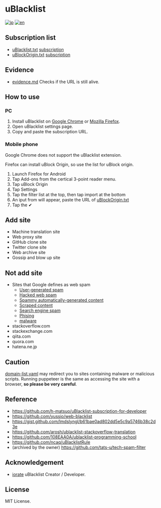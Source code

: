 # uBlacklist

[![jp](https://img.shields.io/badge/lang-jp-green.svg)](https://github.com/PRiMENON/uBlacklist/blob/master/README.md)
[![en](https://img.shields.io/badge/lang-en-red.svg)](https://github.com/PRiMENON/uBlacklist/blob/master/README.en-us.md)

## Subscription list

* [uBlacklist.txt](uBlacklist.txt) [subscription](https://raw.githubusercontent.com/primenon/uBlacklist/master/uBlacklist.txt)
* [uBlockOrigin.txt](uBlockOrigin.txt) [subscription](https://raw.githubusercontent.com/primenon/uBlacklist/master/uBlockOrigin.txt)

## Evidence

* [evidence.md](evidence.md) Checks if the URL is still alive.

## How to use

### PC

1. Install uBlacklist on [Google Chrome](https://chrome.google.com/webstore/detail/ublacklist/pncfbmialoiaghdehhbnbhkkgmjanfhe) or [Mozilla Firefox](https://addons.mozilla.org/en-US/firefox/addon/ublacklist/).
1. Open uBlacklist settings page.
1. Copy and paste the subscription URL.

### Mobile phone

Google Chrome does not support the uBlacklist extension.

Firefox can install uBlock Origin, so use the list for uBlock origin.

1. Launch Firefox for Android
1. Tap Add-ons from the certical 3-point reader menu.
1. Tap uBlock Origin
1. Tap Settings
1. Tap the filter list at the top, then tap import at the bottom 
1. An iput from will appear, paste the URL of [uBlockOrigin.txt](https://raw.githubusercontent.com/primenon/uBlacklist/master/uBlockOrigin.txt)
1. Tap the ✔

## Add site

* Machine translation site
* Web proxy site
* GitHub clone site
* Twitter clone site
* Web archive site
* Gossip and blow up site

## Not add site

* Sites that Google defines as web spam
    * [User-generated spam](https://support.google.com/webmasters/answer/2721437?hl=ja)
    * [Hacked web spam](https://developers.google.com/web/fundamentals/security/hacked/)
    * [Spammy automatically-generated content](https://support.google.com/webmasters/answer/2721306?hl=ja)
    * [Scraped content](https://support.google.com/webmasters/answer/2721312?hl=ja&ref_topic=6001971)
    * [Search engine spam](https://support.google.com/webmasters/answer/93713)
    * [Phising](https://safebrowsing.google.com/safebrowsing/report_phish/)
    * [malware](https://www.google.com/safebrowsing/report_badware/)
* stackoverflow.com
* stackexchange.com
* qiita.com
* quora.com
* hatena.ne.jp

## Caution

[domain-list.yaml](domain-list.yaml) may redirect you to sites containing malware or malicious scripts.
Running puppeteer is the same as accessing the site with a browser, **so please be very careful**.

## Reference

* https://github.com/h-matsuo/uBlacklist-subscription-for-developer
* https://github.com/yussio/web-blacklist
* https://gist.github.com/lmdslyngl/b61bae0ad802dd5e5c9a5746b38c2d3e
* https://github.com/arosh/ublacklist-stackoverflow-translation
* https://github.com/108EAA0A/ublacklist-programming-school
* https://github.com/ncaq/uBlacklistRule
* (archived by the owner) https://github.com/tats-u/tech-spam-filter

## Acknowledgement

* [iorate](https://github.com/iorate/uBlacklist) uBlacklist Creator / Developer.

## License

MIT License.
